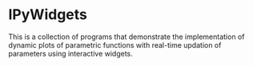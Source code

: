 # IPyWidgets
This is a collection of programs that demonstrate the implementation of dynamic plots of parametric functions with real-time updation of parameters using interactive widgets.
